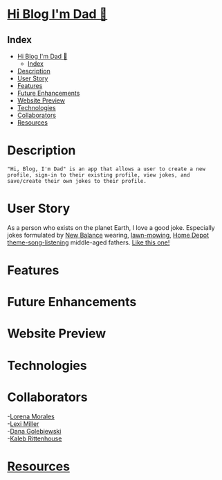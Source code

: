 # [Hi Blog I'm Dad :rocket:](https://hi-blog-im-dad.herokuapp.com/login)

## Index

- [Hi Blog I'm Dad :rocket:](#hi-blog-im-dad-rocket)
  - [Index](#index)
- [Description](#description)
- [User Story](#user-story)
- [Features](#features)
- [Future Enhancements](#future-enhancements)
- [Website Preview](#website-preview)
- [Technologies](#technologies)
- [Collaborators](#collaborators)
- [Resources](#resources)

# Description
```
"Hi, Blog, I'm Dad" is an app that allows a user to create a new profile, sign-in to their existing profile, view jokes, and save/create their own jokes to their profile.
```

# User Story
As a person who exists on the planet Earth, I love a good joke.  Especially jokes formulated by [New Balance](https://www.newbalance.com/pd/mx608v5/MX608V5-16450.html) wearing, [lawn-mowing](https://www.homedepot.com/p/Green-Machine-62V-Brushless-22-in-Electric-Cordless-Battery-Self-Propelled-Lawn-Mower-with-2-4-0-Ah-Batteries-and-Charger-GMSM6200/315397665?gclid=Cj0KCQjwkOqZBhDNARIsAACsbfIskcNmSVxmeNSw-sKIuRDkchmQVh7_COW8ivjpAy1llbkuu8_YAyMaAuFPEALw_wcB), [Home Depot theme-song-listening](https://www.youtube.com/watch?v=X-a1-T8VoUA) middle-aged fathers.  [Like this one!](/assets/dad-bodd.JPEG)

# Features 

# Future Enhancements

# Website Preview 

# Technologies

# Collaborators
-[Lorena Morales](https://github.com/Lorena-RM)
<br>
-[Lexi Miller](https://github.com/Leximiller128)
<br>
-[Dana Golebiewski](https://github.com/danagolebiewski)
<br>
-[Kaleb Rittenhouse](https://github.com/kalebritt)

# [Resources](#index)
